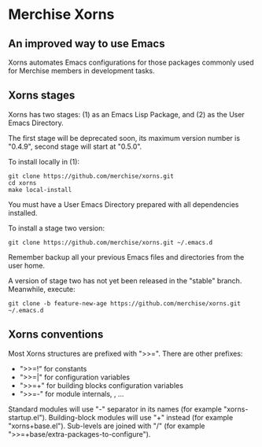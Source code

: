 # Merchise Xorns

## An improved way to use Emacs

Xorns automates Emacs configurations for those packages commonly used for
Merchise members in development tasks.

## Xorns stages

Xorns has two stages: (1) as an Emacs Lisp Package, and (2) as the User Emacs
Directory.

The first stage will be deprecated soon, its maximum version number is
"0.4.9", second stage will start at "0.5.0".

To install locally in (1):

```shell
git clone https://github.com/merchise/xorns.git
cd xorns
make local-install
```

You must have a User Emacs Directory prepared with all dependencies installed.

To install a stage two version:

```shell
git clone https://github.com/merchise/xorns.git ~/.emacs.d
```

Remember backup all your previous Emacs files and directories from the user
home.

A version of stage two has not yet been released in the "stable" branch.
Meanwhile, execute:

```shell
git clone -b feature-new-age https://github.com/merchise/xorns.git ~/.emacs.d
```

## Xorns conventions

Most Xorns structures are prefixed with ">>=".  There are other prefixes:

- ">>=!" for constants
- ">>=|" for configuration variables
- ">>=+" for building blocks configuration variables
- ">>=-" for module internals, , ...

Standard modules will use "-" separator in its names (for example
"xorns-startup.el").  Building-block modules will use "+" instead (for example
"xorns+base.el").  Sub-levels are joined with "/" (for example
">>=+base/extra-packages-to-configure").
